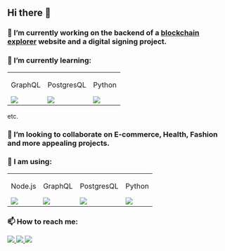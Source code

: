 ## Hi there 👋


### 🔭 I’m currently working on the backend of a [blockchain explorer](https://xphere.tamsa.io/main) website and a digital signing project.

### 🌱 I’m currently learning:
<table>
  <tr>
    <td>
      <p>GraphQL</p>
      <img src="https://img.shields.io/badge/GraphQl-E10098?style=for-the-badge&logo=graphql&logoColor=white"/>
    </td>
    <td>
      <p>PostgresQL</p>
      <img src="https://img.shields.io/badge/PostgreSQL-316192?style=for-the-badge&logo=postgresql&logoColor=white"/>
    </td>
    <td>
      <p>Python</p>
      <img src="https://img.shields.io/badge/Python-FFD43B?style=for-the-badge&logo=python&logoColor=blue"/>
    </td>
  </tr>
</table> etc.

### 👯 I’m looking to collaborate on E-commerce, Health, Fashion and more appealing projects.
  
### 💬 I am using: 
<table>
  <tr>
    <td>
      <p>Node.js</p>
      <img src="https://img.shields.io/badge/Node%20js-339933?style=for-the-badge&logo=nodedotjs&logoColor=white"/>
    </td>
    <td>
      <p>GraphQL</p>
      <img src="https://img.shields.io/badge/GraphQl-E10098?style=for-the-badge&logo=graphql&logoColor=white"/>
    </td>
    <td>
      <p>PostgresQL</p>
      <img src="https://img.shields.io/badge/PostgreSQL-316192?style=for-the-badge&logo=postgresql&logoColor=white"/>
    </td>
    <td>
      <p>Python</p>
      <img src="https://img.shields.io/badge/Python-FFD43B?style=for-the-badge&logo=python&logoColor=blue"/>
    </td>
  </tr>
</table>

### 📫 How to reach me:
<div display="flex">
  <a href="https://www.linkedin.com/in/bakhtiyor-akhatov-06772a203/">
    <img src="https://img.shields.io/badge/LinkedIn-0077B5?style=for-the-badge&logo=linkedin&logoColor=white"/>
  </a> 
  <a href="baxtiyor.axatov77@gmail.com">
    <img src="https://img.shields.io/badge/Gmail-D14836?style=for-the-badge&logo=gmail&logoColor=white"/>
  </a> 
  <a href="https://x.com/baxti_7?s=21">
    <img src="https://img.shields.io/badge/Twitter-1DA1F2?style=for-the-badge&logo=twitter&logoColor=white"/>
  </a> 
<div/>


